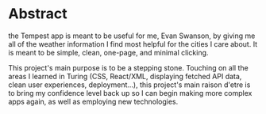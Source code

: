 # Abstract

the Tempest app is meant to be useful for me, Evan Swanson, by giving me all of the weather information I find most helpful for the cities I care about. It is meant to be simple, clean, one-page, and minimal clicking. 

This project's main purpose is to be a stepping stone. Touching on all the areas I learned in Turing (CSS, React/XML, displaying fetched API data, clean user experiences, deployment...), this project's main raison d'etre is to bring my confidence level back up so I can begin making more complex apps again, as well as employing new technologies.
